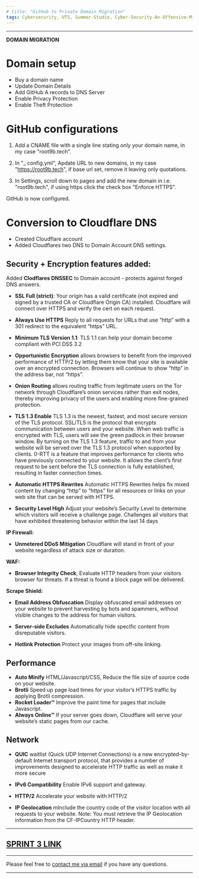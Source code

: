 ```yaml
---
# title: "GitHub to Private Domain Migration"
tags: Cybersecurity, UTS, Summer-Studio, Cyber-Security-An-Offensive-Mindset, Domain-Migration
---
```

___
**DOMAIN MIGRATION**

# Domain setup
  - Buy a domain name
  - Update Domain Details
  - Add GitHub A records to DNS Server
  - Enable Privacy Protection
  - Enable Theft Protection

# GitHub configurations
  1) Add a CNAME file with a single line stating only your domain name, in my case "root9b.tech".
  
  2) In "_ config.yml", Apdate URL to new domains, in my case "https://root9b.tech", if base url set, remove it leaving only quotations.
  
  3) In Settings, scroll down to pages and add the new domain in i.e. "root9b.tech", if using https click the check box "Enforce HTTPS".
  
GitHub is now configured.


# Conversion to Cloudflare DNS
  - Created Cloudflare account
  - Added Cloudflares two DNS to Domain Account DNS settings.

## Security + Encryption features added:
Added **Clodflares DNSSEC** to Domain account - protects against forged DNS answers.

  - **SSL Full (strict)**: Your origin has a valid certificate (not expired and signed by a trusted CA or Cloudflare Origin CA) installed. Cloudflare will connect over HTTPS and verify the cert on each request.

  - **Always Use HTTPS** Reply to all requests for URLs that use “http” with a 301 redirect to the equivalent “https” URL.

  - **Minimum TLS Version 1.1**: TLS 1.1 can help your domain become compliant with PCI DSS 3.2

  - **Opportunistic Encryption** allows browsers to benefit from the improved performance of HTTP/2 by letting them know that your site is available over an encrypted connection. Browsers will continue to show “http” in the address bar, not “https”.

  - **Onion Routing** allows routing traffic from legitimate users on the Tor network through Cloudflare’s onion services rather than exit nodes, thereby improving privacy of the users and enabling more fine-grained protection.

  - **TLS 1.3 Enable** TLS 1.3 is the newest, fastest, and most secure version of the TLS protocol. SSL/TLS is the protocol that encrypts communication between users and your website. When web traffic is encrypted with TLS, users will see the green padlock in their browser window. By turning on the TLS 1.3 feature, traffic to and from your website will be served over the TLS 1.3 protocol when supported by clients. 0-RTT is a feature that improves performance for clients who have previously connected to your website. It allows the client’s first request to be sent before the TLS connection is fully established, resulting in faster connection times.

  - **Automatic HTTPS Rewrites** Automatic HTTPS Rewrites helps fix mixed content by changing “http” to “https” for all resources or links on your web site that can be served with HTTPS.

  - **Security Level High**
Adjust your website’s Security Level to determine which visitors will receive a challenge page. Challenges all visitors that have exhibited threatening behavior within the last 14 days

**IP Firewall:**
  - **Unmetered DDoS Mitigation** Cloudflare will stand in front of your website regardless of attack size or duration.

**WAF:**
  - **Browser Integrity Check**, Evaluate HTTP headers from your visitors browser for threats. If a threat is found a block page will be delivered.

**Scrape Shield:**
  - **Email Address Obfuscation** Display obfuscated email addresses on your website to prevent harvesting by bots and spammers, without visible changes to the address for human visitors.

  - **Server-side Excludes** Automatically hide specific content from disreputable visitors.

  - **Hotlink Protection** Protect your images from off-site linking.


## Performance
  - **Auto Minify** HTML/Javascript/CSS, Reduce the file size of source code on your website.
  - **Brotli** Speed up page load times for your visitor’s HTTPS traffic by applying Brotli compression.
  - **Rocket Loader™** Improve the paint time for pages that include Javascript.
  - **Always Online™** If your server goes down, Cloudflare will serve your website’s static pages from our cache.



## Network
  - **QUIC** waitlist (Quick UDP Internet Connections) is a new encrypted-by-default Internet transport protocol, that provides a number of improvements designed to accelerate HTTP traffic as well as make it more secure

  - **IPv6 Compatibility** Enable IPv6 support and gateway.

  - **HTTP/2** Accelerate your website with HTTP/2

  - **IP Geolocation** mInclude the country code of the visitor location with all requests to your website. Note: You must retrieve the IP Geolocation information from the CF-IPCountry HTTP header.

___
## [SPRINT 3 LINK](https://root9b.tech/2019/02/18/Sprint-3-Retrospective.html)

---
Please feel free to [contact me via email](mailto:mitchell.l.tuck@student.uts.edu.au) if you have any questions.

<!--more-->

---
